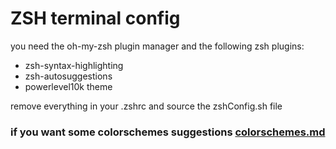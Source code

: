 # ZSH terminal config
you need the oh-my-zsh plugin manager and the following zsh plugins:
- zsh-syntax-highlighting 
- zsh-autosuggestions
- powerlevel10k theme

remove everything in your .zshrc and source the zshConfig.sh file


### if you want some colorschemes suggestions [colorschemes.md](colorshemes.md)
